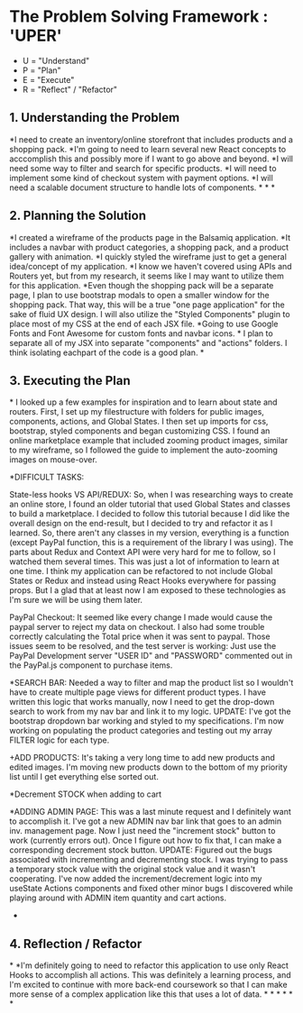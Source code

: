 <h1>The Problem Solving Framework : 'UPER'</h1>

* U = "Understand"
* P = "Plan"
* E = "Execute"
* R = "Reflect" / "Refactor"

<h2>1. Understanding the Problem</h2>
*I need to create an inventory/online storefront that includes products and a shopping pack.
*I'm going to need to learn several new React concepts to acccomplish this and possibly more if I want to go above and beyond.
*I will need some way to filter and search for specific products.
*I will need to implement some kind of checkout system with payment options.
*I will need a scalable document structure to handle lots of components.
*
*
*
<h2>
    2. Planning the Solution
</h2>
*I created a wireframe of the products page in the Balsamiq application.
*It includes a navbar with product categories, a shopping pack, and a product gallery with animation.
*I quickly styled the wireframe just to get a general idea/concept of my application.
*I know we haven't covered using APIs and Routers yet, but from my research, it seems like I may want to utilize them for this application.
*Even though the shopping pack will be a separate page, I plan to use bootstrap modals to open a smaller window for the shopping pack. That way, this will be a true "one page application" for the sake of fluid UX design. I will also utilize the "Styled Components" plugin to place most of my CSS at the end of each JSX file.
*Going to use Google Fonts and Font Awesome for custom fonts and navbar icons.
* I plan to separate all of my JSX into separate "components" and "actions" folders. I think isolating eachpart of the code is a good plan.
*
<h2>
    3. Executing the Plan
</h2>
* I looked up a few examples for inspiration and to learn about state and routers. First, I set up my filestructure with folders for public images, components, actions, and Global States. I then set up imports for css, bootstrap, styled components and began customizing CSS.
I found an online marketplace example that included zooming product images, similar to my wireframe, so I followed the guide to implement the auto-zooming images on mouse-over.

*DIFFICULT TASKS: 

State-less hooks VS API/REDUX:
So, when I was researching ways to create an online store, I found an older tutorial 
that used Global States and classes to build a marketplace. I decided to follow this tutorial because I did like the overall design on the end-result, but I decided to try and refactor it as I learned. So, there aren't any classes in my version, everything is a function (except PayPal function, this is a requirement of the library I was using). The parts about Redux and Context API were very hard for me to follow, so I watched them several times. This was just a lot of information to learn at one time. I think my application can be refactored to not include Global States or Redux and instead using React Hooks everywhere for passing props. But I a glad that at least now I am exposed to these technologies as I'm sure we will be using them later.
 

PayPal Checkout: It seemed like every change I made would cause the paypal server to reject my data on checkout. I also had some trouble correctly calculating the Total price when it was sent to paypal. Those issues seem to be resolved, and the test server is working: Just use the PayPal Development server "USER ID" and "PASSWORD" commented out in the PayPal.js component to purchase items.

*SEARCH BAR: Needed a way to filter and map the product list so I wouldn't have to create multiple page views for different product types. I have written this logic that works manually, now I need to get the drop-down search to work from my nav bar and link it to my logic. UPDATE: I've got the bootstrap dropdown bar working and styled to my specifications. I'm now working on populating the product categories and testing out my array FILTER logic for each type. 

+ADD PRODUCTS: It's taking a very long time to add new products and edited images. I'm moving new products down to the bottom of my priority list until I get everything else sorted out.

*Decrement STOCK when adding to cart

*ADDING ADMIN PAGE: This was a last minute request and I definitely want to accomplish it. I've got a new ADMIN nav bar link that goes to an admin inv. management page. Now I just need the "increment stock" button to work (currently errors out). Once I figure out how to fix that, I can make a corresponding decrement stock button. UPDATE: Figured out the bugs associated with incrementing and decrementing stock. I was trying to pass a temporary stock value with the original stock value and it wasn't cooperating. I've now added the increment/decrement logic into my useState Actions components and fixed other minor bugs I discovered while playing around with ADMIN item quantity and cart actions.

*
<h2>
    4. Reflection / Refactor
</h2>
*
*I'm definitely going to need to refactor this application to use only React Hooks to accomplish all actions. This was definitely a learning process, and I'm excited to continue with more back-end coursework so that I can make more sense of a complex application like this that uses a lot of data. 
*
*
*
*
*
*